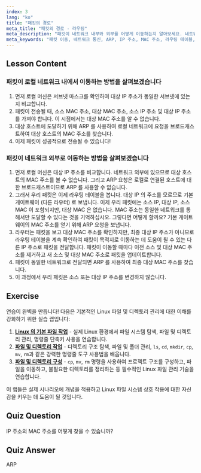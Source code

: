 ```yaml
---
index: 3
lang: "ko"
title: "패킷의 경로"
meta_title: "패킷의 경로 - 라우팅"
meta_description: "패킷이 네트워크 내부와 외부를 어떻게 이동하는지 알아보세요. 네트워크 통신을 위한 IP, MAC, ARP 및 라우팅 테이블을 이해하세요. Linux 네트워킹 여정을 시작하세요!"
meta_keywords: "패킷 이동, 네트워크 통신, ARP, IP 주소, MAC 주소, 라우팅 테이블, Linux 네트워킹, 초보자 가이드"
---
```


## Lesson Content

### 패킷이 로컬 네트워크 내에서 이동하는 방법을 살펴보겠습니다

1. 먼저 로컬 머신은 서브넷 마스크를 확인하여 대상 IP 주소가 동일한 서브넷에 있는지 비교합니다.
2. 패킷이 전송될 때, 소스 MAC 주소, 대상 MAC 주소, 소스 IP 주소 및 대상 IP 주소를 가져야 합니다. 이 시점에서는 대상 MAC 주소를 알 수 없습니다.
3. 대상 호스트에 도달하기 위해 ARP 를 사용하여 로컬 네트워크에 요청을 브로드캐스트하여 대상 호스트의 MAC 주소를 찾습니다.
4. 이제 패킷이 성공적으로 전송될 수 있습니다!

### 패킷이 네트워크 외부로 이동하는 방법을 살펴보겠습니다

1. 먼저 로컬 머신은 대상 IP 주소를 비교합니다. 네트워크 외부에 있으므로 대상 호스트의 MAC 주소를 볼 수 없습니다. 그리고 ARP 요청은 로컬로 연결된 호스트에 대한 브로드캐스트이므로 ARP 를 사용할 수 없습니다.
2. 그래서 우리 패킷은 이제 라우팅 테이블을 봅니다. 대상 IP 의 주소를 모르므로 기본 게이트웨이 (다른 라우터) 로 보냅니다. 이제 우리 패킷에는 소스 IP, 대상 IP, 소스 MAC 이 포함되지만, 대상 MAC 은 없습니다. MAC 주소는 동일한 네트워크를 통해서만 도달할 수 있다는 것을 기억하십시오. 그렇다면 어떻게 할까요? 기본 게이트웨이의 MAC 주소를 얻기 위해 ARP 요청을 보냅니다.
3. 라우터는 패킷을 보고 대상 MAC 주소를 확인하지만, 최종 대상 IP 주소가 아니므로 라우팅 테이블을 계속 확인하여 패킷이 목적지로 이동하는 데 도움이 될 수 있는 다른 IP 주소로 패킷을 전달합니다. 패킷이 이동할 때마다 이전 소스 및 대상 MAC 주소를 제거하고 새 소스 및 대상 MAC 주소로 패킷을 업데이트합니다.
4. 패킷이 동일한 네트워크로 전달되면 ARP 를 사용하여 최종 대상 MAC 주소를 찾습니다.
5. 이 과정에서 우리 패킷은 소스 또는 대상 IP 주소를 변경하지 않습니다.

## Exercise

연습이 완벽을 만듭니다! 다음은 기본적인 Linux 파일 및 디렉토리 관리에 대한 이해를 강화하기 위한 실습 랩입니다:

1. **[Linux 의 기본 파일 작업](https://labex.io/ko/labs/linux-basic-file-operations-in-linux-18001)** - 실제 Linux 환경에서 파일 시스템 탐색, 파일 및 디렉토리 관리, 명령줄 단축키 사용을 연습합니다.
2. **[파일 및 디렉토리 작업](https://labex.io/ko/labs/linux-file-and-directory-operations-17997)** - 디렉토리 구조 탐색, 파일 및 폴더 관리, `ls`, `cd`, `mkdir`, `cp`, `mv`, `rm`과 같은 강력한 명령줄 도구 사용법을 배웁니다.
3. **[파일 및 디렉토리 구성](https://labex.io/ko/labs/linux-organizing-files-and-directories-387877)** - `cp`, `mv`, `rm` 명령을 사용하여 프로젝트 구조를 구성하고, 파일을 이동하고, 불필요한 디렉토리를 정리하는 등 필수적인 Linux 파일 관리 기술을 연습합니다.

이 랩들은 실제 시나리오에 개념을 적용하고 Linux 파일 시스템 상호 작용에 대한 자신감을 키우는 데 도움이 될 것입니다.

## Quiz Question

IP 주소의 MAC 주소를 어떻게 찾을 수 있습니까?

## Quiz Answer

ARP
